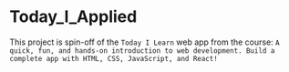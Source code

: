 # Today_I_Applied
This project is spin-off of the `Today I Learn` web app from the course: `A quick, fun, and hands-on introduction to web development. Build a complete app with HTML, CSS, JavaScript, and React!`
